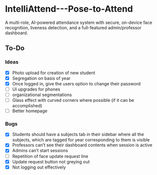# IntelliAttend---Pose-to-Attend
A multi-role, AI-powered attendance system with secure, on-device face recognition, liveness detection, and a full-featured admin/professor dashboard.



## To-Do
### Ideas
- [x] Photo upload for creation of new student
- [x] Segregation on basis of year
- [x] Once logged in, give the users option to change their password
- [ ] UI upgrades for phones
- [ ] organizational segmentations
- [ ] Glass effect with curved corners where possible (if it can be accomplished)
- [ ] Better homepage

### Bugs
- [x] Students should have a subjects tab in their sidebar where all the subjects, which are tagged for year corresponding to them is visible 
- [x] Professors can’t see their dashboard contents when session is active
- [x] Admins can’t start sessions
- [ ] Repetition of face update request line
- [x] Update request button not greying out
- [x] Not logging out effectively 